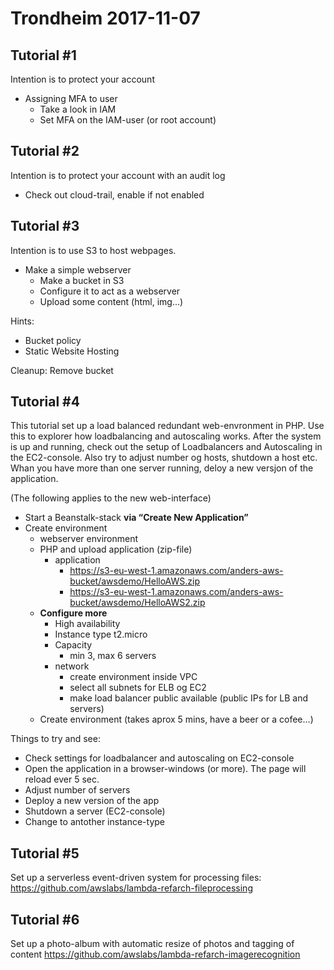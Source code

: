 # Trondheim 2017-11-07

## Tutorial #1
Intention is to protect your account
* Assigning MFA to user
  * Take a look in IAM
  * Set MFA on the IAM-user (or root account)

## Tutorial #2
Intention is to protect your account with an audit log

* Check out cloud-trail, enable if not enabled

## Tutorial #3
Intention is to use S3 to host webpages. 

* Make a simple webserver
  * Make a bucket in S3
  * Configure it to act as a webserver
  * Upload some content (html, img…)

Hints:
* Bucket policy
* Static Website Hosting

Cleanup: Remove bucket

## Tutorial #4
This tutorial set up a load balanced redundant web-envronment in PHP. Use this to explorer how loadbalancing and autoscaling works. After the system is up and running, check out the setup of Loadbalancers and Autoscaling in the EC2-console. Also try to adjust number og hosts, shutdown a host etc. Whan you have more than one server running, deloy a new versjon of the application.

(The following applies to the new web-interface)
* Start a Beanstalk-stack 
  **via “Create New Application”**
* Create environment
  * webserver environment
  * PHP and upload application (zip-file)
    * application 
      * https://s3-eu-west-1.amazonaws.com/anders-aws-bucket/awsdemo/HelloAWS.zip
      * https://s3-eu-west-1.amazonaws.com/anders-aws-bucket/awsdemo/HelloAWS2.zip
  * **Configure more**
    * High availability
    * Instance type t2.micro
    * Capacity 
      * min 3, max 6 servers
    * network
      * create environment inside VPC
      * select all subnets for ELB og EC2
      * make load balancer public available (public IPs for LB and servers)
  * Create environment  (takes aprox 5 mins, have a beer or a cofee...)
  
Things to try and see:
  * Check settings for loadbalancer and autoscaling on EC2-console
  * Open the application in a browser-windows (or more). The page will reload ever 5 sec. 
  * Adjust number of servers
  * Deploy a new version of the app 
  * Shutdown a server (EC2-console)
  * Change to antother instance-type

## Tutorial #5
Set up a serverless event-driven system for processing files:
https://github.com/awslabs/lambda-refarch-fileprocessing


## Tutorial #6
Set up a photo-album with automatic resize of photos and tagging of content
https://github.com/awslabs/lambda-refarch-imagerecognition


